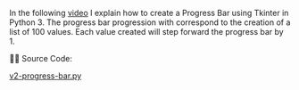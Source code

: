 
In the following [video](https://youtu.be/_wp9LE0ywm8) I explain how to create a Progress Bar using Tkinter in Python 3. The progress bar progression with correspond to the creation of a list of 100 values.
Each value created will step forward the progress bar by 1.  
 
🧑‍💻 Source Code:

[v2-progress-bar.py](https://github.com/DigitalCreations-AIM/Coding/blob/main/v2-progress-bar.py)

